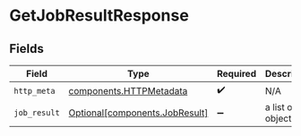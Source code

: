 # GetJobResultResponse


## Fields

| Field                                                                  | Type                                                                   | Required                                                               | Description                                                            |
| ---------------------------------------------------------------------- | ---------------------------------------------------------------------- | ---------------------------------------------------------------------- | ---------------------------------------------------------------------- |
| `http_meta`                                                            | [components.HTTPMetadata](../../models/components/httpmetadata.md)     | :heavy_check_mark:                                                     | N/A                                                                    |
| `job_result`                                                           | [Optional[components.JobResult]](../../models/components/jobresult.md) | :heavy_minus_sign:                                                     | a list of any objects                                                  |